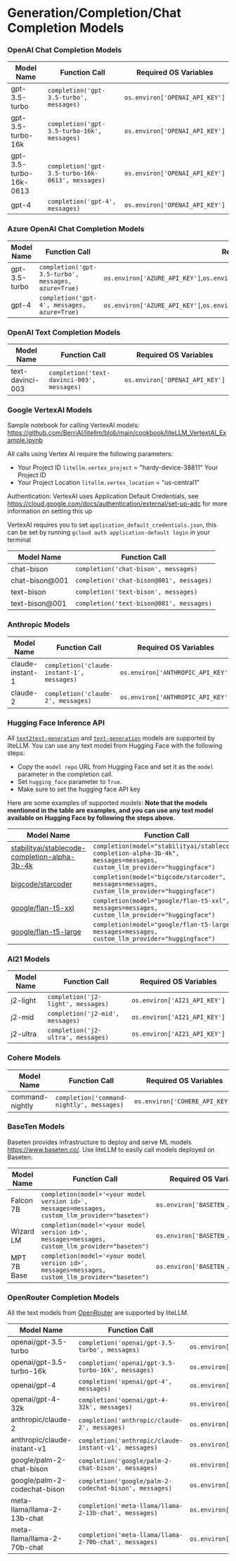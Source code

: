 # Generation/Completion/Chat Completion Models

### OpenAI Chat Completion Models

| Model Name       | Function Call                          | Required OS Variables                |
|------------------|----------------------------------------|--------------------------------------|
| gpt-3.5-turbo    | `completion('gpt-3.5-turbo', messages)` | `os.environ['OPENAI_API_KEY']`       |
| gpt-3.5-turbo-16k    | `completion('gpt-3.5-turbo-16k', messages)` | `os.environ['OPENAI_API_KEY']`       |
| gpt-3.5-turbo-16k-0613    | `completion('gpt-3.5-turbo-16k-0613', messages)` | `os.environ['OPENAI_API_KEY']`       |
| gpt-4            | `completion('gpt-4', messages)`         | `os.environ['OPENAI_API_KEY']`       |

### Azure OpenAI Chat Completion Models

| Model Name       | Function Call                           | Required OS Variables                     |
|------------------|-----------------------------------------|-------------------------------------------|
| gpt-3.5-turbo    | `completion('gpt-3.5-turbo', messages, azure=True)` | `os.environ['AZURE_API_KEY']`,`os.environ['AZURE_API_BASE']`,`os.environ['AZURE_API_VERSION']` |
| gpt-4            | `completion('gpt-4', messages, azure=True)`         | `os.environ['AZURE_API_KEY']`,`os.environ['AZURE_API_BASE']`,`os.environ['AZURE_API_VERSION']` |

### OpenAI Text Completion Models

| Model Name       | Function Call                              | Required OS Variables                |
|------------------|--------------------------------------------|--------------------------------------|
| text-davinci-003 | `completion('text-davinci-003', messages)` | `os.environ['OPENAI_API_KEY']`       |


### Google VertexAI Models
Sample notebook for calling VertexAI models: https://github.com/BerriAI/litellm/blob/main/cookbook/liteLLM_VertextAI_Example.ipynb

All calls using Vertex AI require the following parameters:
* Your Project ID
`litellm.vertex_project` = "hardy-device-38811" Your Project ID
* Your Project Location
`litellm.vertex_location` = "us-central1" 

Authentication:
VertexAI uses Application Default Credentials, see https://cloud.google.com/docs/authentication/external/set-up-adc for more information on setting this up

VertexAI requires you to set `application_default_credentials.json`, this can be set by running `gcloud auth application-default login` in your terminal

| Model Name       | Function Call                                            |
|------------------|----------------------------------------------------------|
| chat-bison       | `completion('chat-bison', messages)`                    |
| chat-bison@001   | `completion('chat-bison@001', messages)`                |
| text-bison       | `completion('text-bison', messages)`                    |
| text-bison@001   | `completion('text-bison@001', messages)`                |

### Anthropic Models

| Model Name       | Function Call                              | Required OS Variables                |
|------------------|--------------------------------------------|--------------------------------------|
| claude-instant-1  | `completion('claude-instant-1', messages)` | `os.environ['ANTHROPIC_API_KEY']`       |
| claude-2  | `completion('claude-2', messages)` | `os.environ['ANTHROPIC_API_KEY']`       |

### Hugging Face Inference API

All [`text2text-generation`](https://huggingface.co/models?library=transformers&pipeline_tag=text2text-generation&sort=downloads) and [`text-generation`](https://huggingface.co/models?library=transformers&pipeline_tag=text-generation&sort=downloads) models are supported by liteLLM. You can use any text model from Hugging Face with the following steps:

* Copy the `model repo` URL from Hugging Face and set it as the `model` parameter in the completion call.
* Set `hugging_face` parameter to `True`.
* Make sure to set the hugging face API key

Here are some examples of supported models:
**Note that the models mentioned in the table are examples, and you can use any text model available on Hugging Face by following the steps above.**

| Model Name       | Function Call                                                                       | Required OS Variables                |
|------------------|-------------------------------------------------------------------------------------|--------------------------------------|
| [stabilityai/stablecode-completion-alpha-3b-4k](https://huggingface.co/stabilityai/stablecode-completion-alpha-3b-4k)  | `completion(model="stabilityai/stablecode-completion-alpha-3b-4k", messages=messages, custom_llm_provider="huggingface")` | `os.environ['HF_TOKEN']`       |
| [bigcode/starcoder](https://huggingface.co/bigcode/starcoder)                           | `completion(model="bigcode/starcoder", messages=messages, custom_llm_provider="huggingface")`          | `os.environ['HF_TOKEN']`       |
| [google/flan-t5-xxl](https://huggingface.co/google/flan-t5-xxl)                         | `completion(model="google/flan-t5-xxl", messages=messages, custom_llm_provider="huggingface")`         | `os.environ['HF_TOKEN']`       |
| [google/flan-t5-large](https://huggingface.co/google/flan-t5-large)                     | `completion(model="google/flan-t5-large", messages=messages, custom_llm_provider="huggingface")`       | `os.environ['HF_TOKEN']`       |
### AI21 Models

| Model Name       | Function Call                              | Required OS Variables                |
|------------------|--------------------------------------------|--------------------------------------|
| j2-light         | `completion('j2-light', messages)`         | `os.environ['AI21_API_KEY']`         |
| j2-mid           | `completion('j2-mid', messages)`           | `os.environ['AI21_API_KEY']`         |
| j2-ultra         | `completion('j2-ultra', messages)`         | `os.environ['AI21_API_KEY']`         |

### Cohere Models

| Model Name       | Function Call                              | Required OS Variables                |
|------------------|--------------------------------------------|--------------------------------------|
| command-nightly  | `completion('command-nightly', messages)`  | `os.environ['COHERE_API_KEY']`       |

### BaseTen Models
Baseten provides infrastructure to deploy and serve ML models https://www.baseten.co/. Use liteLLM to easily call models deployed on Baseten.


| Model Name       | Function Call                                  | Required OS Variables              |
|------------------|--------------------------------------------|------------------------------------|
| Falcon 7B        | `completion(model='<your model version id>', messages=messages, custom_llm_provider="baseten")`         | `os.environ['BASETEN_API_KEY']`     |
| Wizard LM        | `completion(model='<your model version id>', messages=messages, custom_llm_provider="baseten")`         | `os.environ['BASETEN_API_KEY']`     |
| MPT 7B Base      | `completion(model='<your model version id>', messages=messages, custom_llm_provider="baseten")`         | `os.environ['BASETEN_API_KEY']`     |


### OpenRouter Completion Models

All the text models from [OpenRouter](https://openrouter.ai/docs) are supported by liteLLM.

| Model Name       | Function Call                              | Required OS Variables                |
|------------------|--------------------------------------------|--------------------------------------|
| openai/gpt-3.5-turbo | `completion('openai/gpt-3.5-turbo', messages)` | `os.environ['OR_SITE_URL']`,`os.environ['OR_APP_NAME']`,`os.environ['OR_API_KEY']`       |
| openai/gpt-3.5-turbo-16k | `completion('openai/gpt-3.5-turbo-16k', messages)` | `os.environ['OR_SITE_URL']`,`os.environ['OR_APP_NAME']`,`os.environ['OR_API_KEY']`       |
| openai/gpt-4 | `completion('openai/gpt-4', messages)` | `os.environ['OR_SITE_URL']`,`os.environ['OR_APP_NAME']`,`os.environ['OR_API_KEY']`       |
| openai/gpt-4-32k | `completion('openai/gpt-4-32k', messages)` | `os.environ['OR_SITE_URL']`,`os.environ['OR_APP_NAME']`,`os.environ['OR_API_KEY']`       |
| anthropic/claude-2 | `completion('anthropic/claude-2', messages)` | `os.environ['OR_SITE_URL']`,`os.environ['OR_APP_NAME']`,`os.environ['OR_API_KEY']`       |
| anthropic/claude-instant-v1 | `completion('anthropic/claude-instant-v1', messages)` | `os.environ['OR_SITE_URL']`,`os.environ['OR_APP_NAME']`,`os.environ['OR_API_KEY']`       |
| google/palm-2-chat-bison | `completion('google/palm-2-chat-bison', messages)` | `os.environ['OR_SITE_URL']`,`os.environ['OR_APP_NAME']`,`os.environ['OR_API_KEY']`       |
| google/palm-2-codechat-bison | `completion('google/palm-2-codechat-bison', messages)` | `os.environ['OR_SITE_URL']`,`os.environ['OR_APP_NAME']`,`os.environ['OR_API_KEY']`       |
| meta-llama/llama-2-13b-chat | `completion('meta-llama/llama-2-13b-chat', messages)` | `os.environ['OR_SITE_URL']`,`os.environ['OR_APP_NAME']`,`os.environ['OR_API_KEY']`       |
| meta-llama/llama-2-70b-chat | `completion('meta-llama/llama-2-70b-chat', messages)` | `os.environ['OR_SITE_URL']`,`os.environ['OR_APP_NAME']`,`os.environ['OR_API_KEY']`       |